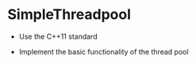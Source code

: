 # SimpleThreadpool

- Use the C++11 standard

- Implement the basic functionality of the thread pool
